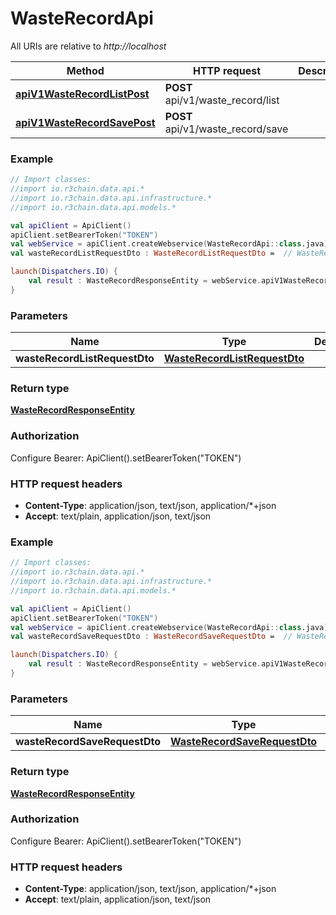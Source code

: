 # WasteRecordApi

All URIs are relative to *http://localhost*

Method | HTTP request | Description
------------- | ------------- | -------------
[**apiV1WasteRecordListPost**](WasteRecordApi.md#apiV1WasteRecordListPost) | **POST** api/v1/waste_record/list | 
[**apiV1WasteRecordSavePost**](WasteRecordApi.md#apiV1WasteRecordSavePost) | **POST** api/v1/waste_record/save | 





### Example
```kotlin
// Import classes:
//import io.r3chain.data.api.*
//import io.r3chain.data.api.infrastructure.*
//import io.r3chain.data.api.models.*

val apiClient = ApiClient()
apiClient.setBearerToken("TOKEN")
val webService = apiClient.createWebservice(WasteRecordApi::class.java)
val wasteRecordListRequestDto : WasteRecordListRequestDto =  // WasteRecordListRequestDto | 

launch(Dispatchers.IO) {
    val result : WasteRecordResponseEntity = webService.apiV1WasteRecordListPost(wasteRecordListRequestDto)
}
```

### Parameters

Name | Type | Description  | Notes
------------- | ------------- | ------------- | -------------
 **wasteRecordListRequestDto** | [**WasteRecordListRequestDto**](WasteRecordListRequestDto.md)|  | [optional]

### Return type

[**WasteRecordResponseEntity**](WasteRecordResponseEntity.md)

### Authorization


Configure Bearer:
    ApiClient().setBearerToken("TOKEN")

### HTTP request headers

 - **Content-Type**: application/json, text/json, application/*+json
 - **Accept**: text/plain, application/json, text/json




### Example
```kotlin
// Import classes:
//import io.r3chain.data.api.*
//import io.r3chain.data.api.infrastructure.*
//import io.r3chain.data.api.models.*

val apiClient = ApiClient()
apiClient.setBearerToken("TOKEN")
val webService = apiClient.createWebservice(WasteRecordApi::class.java)
val wasteRecordSaveRequestDto : WasteRecordSaveRequestDto =  // WasteRecordSaveRequestDto | 

launch(Dispatchers.IO) {
    val result : WasteRecordResponseEntity = webService.apiV1WasteRecordSavePost(wasteRecordSaveRequestDto)
}
```

### Parameters

Name | Type | Description  | Notes
------------- | ------------- | ------------- | -------------
 **wasteRecordSaveRequestDto** | [**WasteRecordSaveRequestDto**](WasteRecordSaveRequestDto.md)|  | [optional]

### Return type

[**WasteRecordResponseEntity**](WasteRecordResponseEntity.md)

### Authorization


Configure Bearer:
    ApiClient().setBearerToken("TOKEN")

### HTTP request headers

 - **Content-Type**: application/json, text/json, application/*+json
 - **Accept**: text/plain, application/json, text/json

